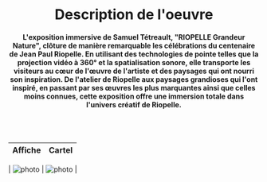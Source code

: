 <h1 align=center>Description de l'oeuvre</h1>
<h4 align=center>L'exposition immersive de Samuel Tétreault, "RIOPELLE Grandeur Nature", clôture de manière remarquable les célébrations du centenaire de Jean Paul Riopelle. En utilisant des technologies de pointe telles que la projection vidéo à 360° et la spatialisation sonore, elle transporte les visiteurs au cœur de l'œuvre de l'artiste et des paysages qui ont nourri son inspiration. De l'atelier de Riopelle aux paysages grandioses qui l'ont inspiré, en passant par ses œuvres les plus marquantes ainsi que celles moins connues, cette exposition offre une immersion totale dans l'univers créatif de Riopelle.</h4>
<br>
<br>

| Affiche | Cartel | 
| :---: | :---: | 

| ![photo](media/RIOPELLE_affiche_20240301.jpg) | ![photo](media/RIOPELLE_cartel_20240301.jpg) |

